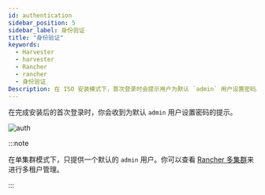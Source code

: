 ```yaml
---
id: authentication
sidebar_position: 5
sidebar_label: 身份验证
title: "身份验证"
keywords:
  - Harvester
  - harvester
  - Rancher
  - rancher
  - 身份验证
Description: 在 ISO 安装模式下，首次登录时会提示用户为默认 `admin` 用户设置密码。
---
```


在完成安装后的首次登录时，你会收到为默认 `admin` 用户设置密码的提示。

![auth](/img/v1.2/install/first-time-login.png)

:::note

在单集群模式下，只提供一个默认的 `admin` 用户。你可以查看 [Rancher 多集群](./rancher/rancher-integration.md)来进行多租户管理。

:::
